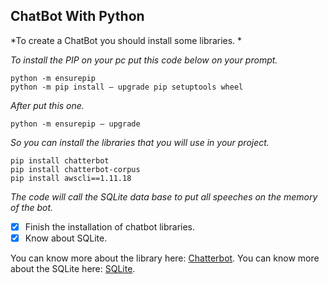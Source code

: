 ## ChatBot With Python

*To create a ChatBot you should install some libraries. *

*To install the PIP on your pc put this code below on your prompt.*
```
python -m ensurepip
python -m pip install — upgrade pip setuptools wheel
```
*After put this one.*
```
python -m ensurepip — upgrade
```

*So you can install the libraries that you will use in your project.*
```
pip install chatterbot
pip install chatterbot-corpus
pip install awscli==1.11.18
```

*The code will call the SQLite data base to put all speeches on the memory of the bot.*

-[x] Finish the installation of chatbot libraries.
-[x] Know about SQLite.

You can know more about the library here: [Chatterbot](https://chatterbot.readthedocs.io/en/stable/).
You can know more about the SQLite here: [SQLite](https://www.sqlite.org/index.html).
